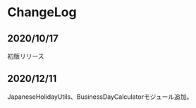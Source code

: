 # ChangeLog

## 2020/10/17
初版リリース

## 2020/12/11
JapaneseHolidayUtils、BusinessDayCalculatorモジュール追加。
